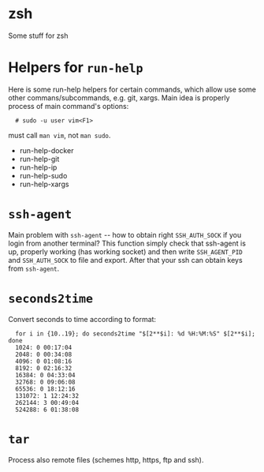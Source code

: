 # zsh
Some stuff for zsh

# Helpers for `run-help`

Here is some run-help helpers for certain commands, which allow use
some other commans/subcommands, e.g. git, xargs. Main idea is properly
process of main command's options:

```
  # sudo -u user vim<F1>
```

must call `man vim`, not `man sudo`.

 * run-help-docker
 * run-help-git
 * run-help-ip
 * run-help-sudo
 * run-help-xargs

# `ssh-agent`

Main problem with `ssh-agent` -- how to obtain right `SSH_AUTH_SOCK` if
you login from another terminal? This function simply check that
ssh-agent is up, properly working (has working socket) and then
write `SSH_AGENT_PID` and `SSH_AUTH_SOCK` to file and export.
After that your ssh can obtain keys from `ssh-agent`.

# `seconds2time`

Convert seconds to time according to format:

```
  for i in {10..19}; do seconds2time "$[2**$i]: %d %H:%M:%S" $[2**$i]; done
  1024: 0 00:17:04
  2048: 0 00:34:08
  4096: 0 01:08:16
  8192: 0 02:16:32
  16384: 0 04:33:04
  32768: 0 09:06:08
  65536: 0 18:12:16
  131072: 1 12:24:32
  262144: 3 00:49:04
  524288: 6 01:38:08
```

# `tar`

Process also remote files (schemes http, https, ftp and ssh).

